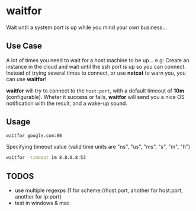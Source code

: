 # waitfor
Wait until a system:port is up while you mind your own business... 

## Use Case
A lot of times you need to wait for a host machine to be up...
e.g: Create an instance in the cloud and wait until the ssh port is up so you can connect.
Instead of trying several times to connect, or use **netcat** to warn you, you can use **waitfor**!

**waitfor** will try to connect to the `host:port`, with a default timeout of **10m** (configurable). Wheter it success or fails, **waitfor** will send you a nice OS notification with the result, and a wake-up sound.

## Usage
```bash
waitfor google.com:80
```

Specifying timeout value (valid time units are "ns", "us", "ms", "s", "m", "h")
```bash
waitfor -timeout 1m 8.8.8.8:53 
```

## TODOS
- use multiple regexps (1 for scheme://host:port, another for host:port, another for ip:port)
- test in windows & mac
